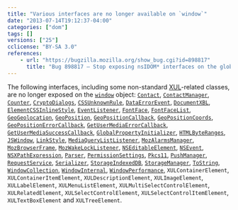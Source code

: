 ```yaml
---
title: "Various interfaces are no longer available on `window`"
date: "2013-07-14T19:12:37-04:00"
categories: ["dom"]
tags: []
versions: ["25"]
cclicense: "BY-SA 3.0"
references:
    - url: "https://bugzilla.mozilla.org/show_bug.cgi?id=898817"
      title: "Bug 898817 – Stop exposing nsIDOM* interfaces on the global automatically"
---
```

The following interfaces, including some non-standard [XUL](https://developer.mozilla.org/en-US/docs/XUL)-related classes, are no longer exposed on the [`window`](https://developer.mozilla.org/en-US/docs/Web/API/window) object: [`Contact`](https://developer.mozilla.org/en-US/docs/Web/API/Contact), [`ContactManager`](https://developer.mozilla.org/en-US/docs/Web/API/ContactManager), [`Counter`](https://developer.mozilla.org/en-US/docs/Web/API/Counter), [`CryptoDialogs`](https://developer.mozilla.org/en-US/docs/Web/API/CryptoDialogs), [`CSSUnknownRule`](https://developer.mozilla.org/en-US/docs/Web/API/CSSUnknownRule), [`DataErrorEvent`](https://developer.mozilla.org/en-US/docs/Web/API/DataErrorEvent), [`DocumentXBL`](https://developer.mozilla.org/en-US/docs/Web/API/DocumentXBL), [`ElementCSSInlineStyle`](https://developer.mozilla.org/en-US/docs/Web/API/ElementCSSInlineStyle), [`EventListener`](https://developer.mozilla.org/en-US/docs/Web/API/EventListener), [`FontFace`](https://developer.mozilla.org/en-US/docs/Web/API/FontFace), [`FontFaceList`](https://developer.mozilla.org/en-US/docs/Web/API/FontFaceList), [`GeoGeolocation`](https://developer.mozilla.org/en-US/docs/Web/API/GeoGeolocation), [`GeoPosition`](https://developer.mozilla.org/en-US/docs/Web/API/GeoPosition), [`GeoPositionCallback`](https://developer.mozilla.org/en-US/docs/Web/API/GeoPositionCallback), [`GeoPositionCoords`](https://developer.mozilla.org/en-US/docs/Web/API/GeoPositionCoords), [`GeoPositionErrorCallback`](https://developer.mozilla.org/en-US/docs/Web/API/GeoPositionErrorCallback), [`GetUserMediaErrorCallback`](https://developer.mozilla.org/en-US/docs/Web/API/GetUserMediaErrorCallback), [`GetUserMediaSuccessCallback`](https://developer.mozilla.org/en-US/docs/Web/API/GetUserMediaSuccessCallback), [`GlobalPropertyInitializer`](https://developer.mozilla.org/en-US/docs/Web/API/GlobalPropertyInitializer), [`HTMLByteRanges`](https://developer.mozilla.org/en-US/docs/Web/API/HTMLByteRanges), [`JSWindow`](https://developer.mozilla.org/en-US/docs/Web/API/JSWindow), [`LinkStyle`](https://developer.mozilla.org/en-US/docs/Web/API/LinkStyle), [`MediaQueryListListener`](https://developer.mozilla.org/en-US/docs/Web/API/MediaQueryListListener), [`MozAlarmsManager`](https://developer.mozilla.org/en-US/docs/Web/API/MozAlarmsManager), [`MozBrowserFrame`](https://developer.mozilla.org/en-US/docs/Web/API/MozBrowserFrame), [`MozWakeLockListener`](https://developer.mozilla.org/en-US/docs/Web/API/MozWakeLockListener), [`NSEditableElement`](https://developer.mozilla.org/en-US/docs/Web/API/NSEditableElement), [`NSEvent`](https://developer.mozilla.org/en-US/docs/Web/API/NSEvent), [`NSXPathExpression`](https://developer.mozilla.org/en-US/docs/Web/API/NSXPathExpression), [`Parser`](https://developer.mozilla.org/en-US/docs/Web/API/Parser), [`PermissionSettings`](https://developer.mozilla.org/en-US/docs/Web/API/PermissionSettings), [`Pkcs11`](https://developer.mozilla.org/en-US/docs/Web/API/Pkcs11), [`PushManager`](https://developer.mozilla.org/en-US/docs/Web/API/PushManager), [`RequestService`](https://developer.mozilla.org/en-US/docs/Web/API/RequestService), [`Serializer`](https://developer.mozilla.org/en-US/docs/Web/API/Serializer), [`StorageIndexedDB`](https://developer.mozilla.org/en-US/docs/Web/API/StorageIndexedDB), [`StorageManager`](https://developer.mozilla.org/en-US/docs/Web/API/StorageManager), [`ToString`](https://developer.mozilla.org/en-US/docs/Web/API/ToString), [`WindowCollection`](https://developer.mozilla.org/en-US/docs/Web/API/WindowCollection), [`WindowInternal`](https://developer.mozilla.org/en-US/docs/Web/API/WindowInternal), [`WindowPerformance`](https://developer.mozilla.org/en-US/docs/Web/API/WindowPerformance), `XULContainerElement`, `XULContainerItemElement`, `XULDescriptionElement`, `XULImageElement`, `XULLabelElement`, `XULMenuListElement`, `XULMultiSelectControlElement`, `XULRelatedElement`, `XULSelectControlElement`, `XULSelectControlItemElement`, `XULTextBoxElement` and `XULTreeElement`.
